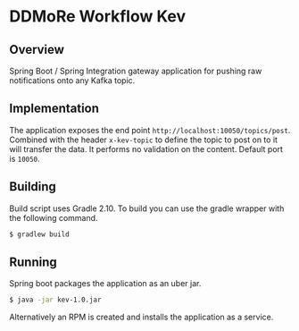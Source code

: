 # DDMoRe Workflow Kev

## Overview
Spring Boot / Spring Integration gateway application for pushing raw
notifications onto any Kafka topic.

## Implementation
The application exposes the end point `http://localhost:10050/topics/post`.
Combined with the header `x-kev-topic` to define the topic to post on to it will
transfer the data. It performs no validation on the content. Default port is
`10050`.


## Building
Build script uses Gradle 2.10. To build you can use the gradle wrapper with the following command.
```sh
$ gradlew build
```

## Running
Spring boot packages the application as an uber jar.
```sh
$ java -jar kev-1.0.jar
```

Alternatively an RPM is created and installs the application as a service.
